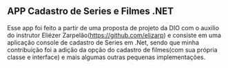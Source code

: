 ## APP Cadastro de Series e Filmes .NET

 Esse app foi feito a partir de uma proposta de projeto da DIO com o auxilio do instrutor Eliézer Zarpelão(https://github.com/elizarp) e consiste em uma aplicação console de cadastro de Series em .Net, sendo que minha contribuição foi a adição da opção do cadastro de filmes(com sua própria classe e interface) e mais algumas outras pequenas implementações.